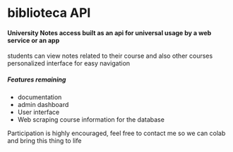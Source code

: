 
# biblioteca API
#### University Notes access built as an api for universal usage by a web service or an app


students can view notes related to their course and also other courses
personalized interface for easy navigation

##### Features remaining
* documentation 
* admin dashboard
* User interface
* Web scraping course information for the database
 
Participation is highly encouraged, feel free to contact me so we can colab and bring this thing to life
